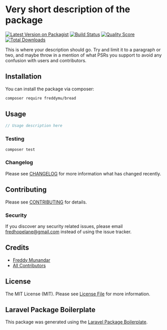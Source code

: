 # Very short description of the package

[![Latest Version on Packagist](https://img.shields.io/packagist/v/freddymu/bread.svg?style=flat-square)](https://packagist.org/packages/freddymu/bread)
[![Build Status](https://img.shields.io/travis/freddymu/bread/master.svg?style=flat-square)](https://travis-ci.org/freddymu/bread)
[![Quality Score](https://img.shields.io/scrutinizer/g/freddymu/bread.svg?style=flat-square)](https://scrutinizer-ci.com/g/freddymu/bread)
[![Total Downloads](https://img.shields.io/packagist/dt/freddymu/bread.svg?style=flat-square)](https://packagist.org/packages/freddymu/bread)

This is where your description should go. Try and limit it to a paragraph or two, and maybe throw in a mention of what PSRs you support to avoid any confusion with users and contributors.

## Installation

You can install the package via composer:

```bash
composer require freddymu/bread
```

## Usage

``` php
// Usage description here
```

### Testing

``` bash
composer test
```

### Changelog

Please see [CHANGELOG](CHANGELOG.md) for more information what has changed recently.

## Contributing

Please see [CONTRIBUTING](CONTRIBUTING.md) for details.

### Security

If you discover any security related issues, please email fredhopelane@gmail.com instead of using the issue tracker.

## Credits

- [Freddy Munandar](https://github.com/freddymu)
- [All Contributors](../../contributors)

## License

The MIT License (MIT). Please see [License File](LICENSE.md) for more information.

## Laravel Package Boilerplate

This package was generated using the [Laravel Package Boilerplate](https://laravelpackageboilerplate.com).